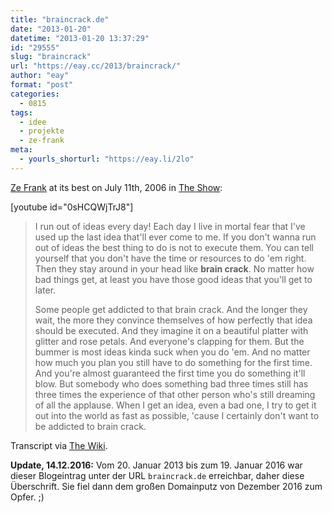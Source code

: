 ```yaml
---
title: "braincrack.de"
date: "2013-01-20"
datetime: "2013-01-20 13:37:29"
id: "29555"
slug: "braincrack"
url: "https://eay.cc/2013/braincrack/"
author: "eay"
format: "post"
categories:
  - 0815
tags:
  - idee
  - projekte
  - ze-frank
meta:
  - yourls_shorturl: "https://eay.li/2lo"
---
```


[Ze Frank](http://www.zefrank.com/) at its best on July 11th, 2006 in [The Show](http://www.zefrank.com/theshow/):

\[youtube id="0sHCQWjTrJ8"\]

> I run out of ideas every day! Each day I live in mortal fear that I've used up the last idea that'll ever come to me. If you don't wanna run out of ideas the best thing to do is not to execute them. You can tell yourself that you don't have the time or resources to do 'em right. Then they stay around in your head like **brain crack**. No matter how bad things get, at least you have those good ideas that you'll get to later.
> 
> Some people get addicted to that brain crack. And the longer they wait, the more they convince themselves of how perfectly that idea should be executed. And they imagine it on a beautiful platter with glitter and rose petals. And everyone's clapping for them. But the bummer is most ideas kinda suck when you do 'em. And no matter how much you plan you still have to do something for the first time. And you're almost guaranteed the first time you do something it'll blow. But somebody who does something bad three times still has three times the experience of that other person who's still dreaming of all the applause. When I get an idea, even a bad one, I try to get it out into the world as fast as possible, 'cause I certainly don't want to be addicted to brain crack.

Transcript via [The Wiki](http://www.zefrank.com/thewiki/the_show:_07-11-06).

**Update, 14.12.2016:** Vom 20. Januar 2013 bis zum 19. Januar 2016 war dieser Blogeintrag unter der URL `braincrack.de` erreichbar, daher diese Überschrift. Sie fiel dann dem großen Domainputz von Dezember 2016 zum Opfer. ;)
